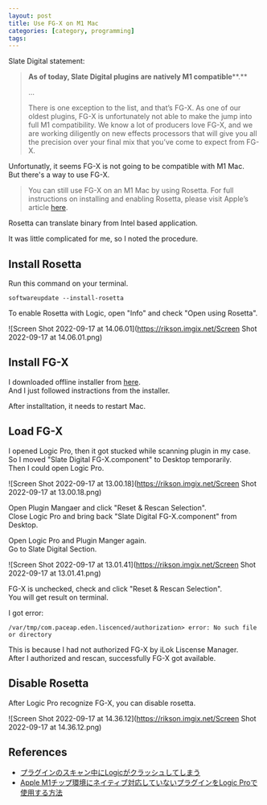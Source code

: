 ```yaml
---
layout: post
title: Use FG-X on M1 Mac
categories: [category, programming]
tags:
---
```


Slate Digital statement:

>**As of today, Slate Digital plugins are natively M1 compatible****.** 
>
>...
>
>There is one exception to the list, and that’s FG-X. As one of our oldest plugins, FG-X is unfortunately not able to make the jump into full M1 compatibility. We know a lot of producers love FG-X, and we are working diligently on new effects processors that will give you all the precision over your final mix that you’ve come to expect from FG-X.

Unfortunatly, it seems FG-X is not going to be compatible with M1 Mac.  
But there's a way to use FG-X.

> You can still use FG-X on an M1 Mac by using Rosetta. For full instructions on installing and enabling Rosetta, please visit Apple’s article [here](https://support.apple.com/en-us/HT211861).

Rosetta can translate binary from  Intel based application.

It was little complicated for me, so I noted the procedure.

## Install Rosetta

Run this command on your terminal.

```
softwareupdate --install-rosetta
```

To enable Rosetta with Logic, open "Info" and check "Open using Rosetta".

![Screen Shot 2022-09-17 at 14.06.01](https://rikson.imgix.net/Screen Shot 2022-09-17 at 14.06.01.png)

## Install FG-X

I downloaded offline installer from [here](https://app.slatedigital.com/installers).  
And I just followed instractions from the installer.

After installtation, it needs to restart Mac.

## Load FG-X

I opened Logic Pro,  then it got stucked while scanning plugin in my case.  
So I moved "Slate Digital FG-X.component" to Desktop temporarily.  
Then I could open Logic Pro.

![Screen Shot 2022-09-17 at 13.00.18](https://rikson.imgix.net/Screen Shot 2022-09-17 at 13.00.18.png)

Open Plugin Mangaer and click "Reset & Rescan Selection".  
Close Logic Pro and bring back "Slate Digital FG-X.component" from Desktop.

Open Logic Pro and Plugin Manger again.  
Go to Slate Digital Section.

![Screen Shot 2022-09-17 at 13.01.41](https://rikson.imgix.net/Screen Shot 2022-09-17 at 13.01.41.png)

FG-X is unchecked, check and click "Reset & Rescan Selection".  
You will get result on terminal.

I got error:

```
/var/tmp/com.paceap.eden.liscenced/authorization> error: No such file or directory
```

This is because I had not authorized FG-X by iLok Liscense Manager.  
After I authorized and rescan, successfully FG-X got available.

## Disable Rosetta

After Logic Pro recognize FG-X, you can disable rosetta.

![Screen Shot 2022-09-17 at 14.36.12](https://rikson.imgix.net/Screen Shot 2022-09-17 at 14.36.12.png)

## References

- [プラグインのスキャン中にLogicがクラッシュしてしまう](https://support.native-instruments.com/hc/ja/articles/210313905-プラグインのスキャン中にLogicがクラッシュしてしまう)
- [Apple M1チップ環境にネイティブ対応していないプラグインをLogic Proで使用する方法](https://goodmusiclifestyle.com/logicpro-m1-plugin-scan)
